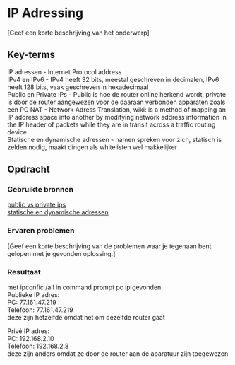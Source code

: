 # IP Adressing
[Geef een korte beschrijving van het onderwerp]

## Key-terms
IP adressen - Internet Protocol address  
IPv4 en IPv6 - IPv4 heeft 32 bits, meestal geschreven in decimalen, IPv6 heeft 128 bits, vaak geschreven in hexadecimaal  
Public en Private IPs - Public is hoe de router online herkend wordt, private is door de router aangewezen voor de daaraan verbonden apparaten zoals een PC 
NAT - Network Adress Translation, wiki: is a method of mapping an IP address space into another by modifying network address information in the IP header of packets while they are in transit across a traffic routing device  
Statische en dynamische adressen - namen spreken voor zich, statisch is zelden nodig, maakt dingen als whitelisten wel makkelijker

## Opdracht
### Gebruikte bronnen
[public vs private ips](https://www.scaler.com/topics/computer-network/public-and-private-ip-address/)  
[statische en dynamische adressen](https://support.google.com/fiber/answer/3547208?hl=en)  

### Ervaren problemen
[Geef een korte beschrijving van de problemen waar je tegenaan bent gelopen met je gevonden oplossing.]

### Resultaat
met ipconfic /all in command prompt pc ip gevonden  
Publieke IP adres:  
PC: 77.161.47.219  
Telefoon: 77.161.47.219  
deze zijn hetzelfde omdat het om dezelfde router gaat  

Privé IP adres:  
PC: 192.168.2.10  
Telefoon: 192.168.2.8  
deze zijn anders omdat ze door de router aan de aparatuur zijn toegewezen  
